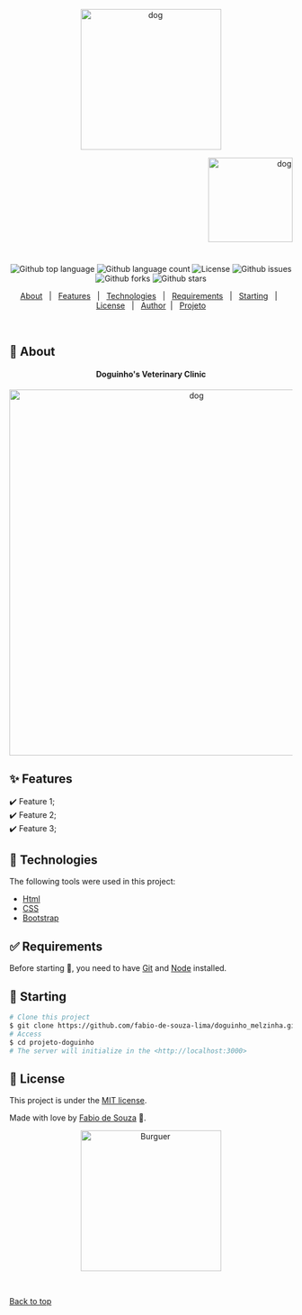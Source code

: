 

<p align="center">
   <img src="https://media.giphy.com/media/VgBXNIOr5YQfanb2dK/giphy.gif" alt="dog" width="250"/>
</p>

<p align="right">
   <img src="https://media.giphy.com/media/8M258MM4LKAqA/giphy.gif" alt="dog" width="150"/>
</p>




<h1 align="center"></h1>

<p align="center">
  <img alt="Github top language" src="https://img.shields.io/github/languages/top/fabio_de-souza-lima/projeto-doguinho?color=008B8B">

  <img alt="Github language count" src="https://img.shields.io/github/languages/count/fabio_de-souza-lima/projeto-doguinho?color=008B8B">
<!-- 
  <img alt="Repository size" src=" -->

  <img alt="License" src="https://img.shields.io/github/license/fabio_de-souza-lima/projeto-doguinho?color=008B8B">

   <img alt="Github issues" src="https://img.shields.io/github/issues/fabio_de-souza-lima/projeto-doguinho?color=008B8B" /> 

   <img alt="Github forks" src="https://img.shields.io/github/forks/fabio_de-souza-lima/projeto-doguinho?color=008B8B" /> 

   <img alt="Github stars" src="https://img.shields.io/github/stars/fabio_de-souza-lima/projeto-doguinho?color=008B8B" /> 
</p>


<p align="center">
  <a href="#dart-about">About</a> &#xa0; | &#xa0; 
  <a href="#sparkles-features">Features</a> &#xa0; | &#xa0;
  <a href="#rocket-technologies">Technologies</a> &#xa0; | &#xa0;
  <a href="#white_check_mark-requirements">Requirements</a> &#xa0; | &#xa0;
  <a href="#checkered_flag-starting">Starting</a> &#xa0; | &#xa0;
  <a href="#memo-license">License</a> &#xa0; | &#xa0;
  <a href="https://github.com/fabio-de-souza-lima" target="_blank">Author</a>&#xa0; | &#xa0
  <a href="https://candid-pasca-bb5390.netlify.app/" target="_blank" rel="noopener noreferrer">Projeto</a>
</p>

<br>

## :dart: About ##


<h4 align="center"> Doguinho's Veterinary Clinic </h4>

<p align="center">
   <img src="https://media.giphy.com/media/ur0CxyUHaCubiVFHrd/giphy.gif" alt="dog" width="650"/>
</p>


## :sparkles: Features ##

:heavy_check_mark: Feature 1;\
:heavy_check_mark: Feature 2;\
:heavy_check_mark: Feature 3;

## :rocket: Technologies ##

The following tools were used in this project:


- [Html](https://developer.mozilla.org/pt-BR/docs/Web/HTML/Element/html/)  
- [CSS](https://developer.mozilla.org/pt-BR/docs/Web/CSS)  
- [Bootstrap](https://getbootstrap.com/)



## :white_check_mark: Requirements ##

Before starting :checkered_flag:, you need to have [Git](https://git-scm.com) and [Node](https://nodejs.org/en/) installed.

## :checkered_flag: Starting ##

```bash
# Clone this project
$ git clone https://github.com/fabio-de-souza-lima/doguinho_melzinha.git
# Access
$ cd projeto-doguinho
# The server will initialize in the <http://localhost:3000>
```


## :memo: License ##


This project is under the [MIT license](./LICENSE).

Made with love by [Fabio de Souza](https://github.com/fabio-de-souza-lima) 🚀.




<p align="center">
   <img src="https://media.giphy.com/media/a9PSJAm4wV6WICFKtb/giphy.gif" alt="Burguer" width="250"/>
</p>

&#xa0;

<a href="#top">Back to top </a>
